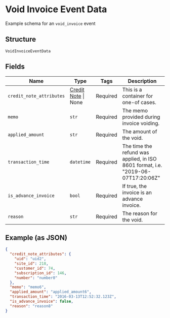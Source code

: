 
# Void Invoice Event Data

Example schema for an `void_invoice` event

## Structure

`VoidInvoiceEventData`

## Fields

| Name | Type | Tags | Description |
|  --- | --- | --- | --- |
| `credit_note_attributes` | [Credit Note](../../doc/models/credit-note.md) \| None | Required | This is a container for one-of cases. |
| `memo` | `str` | Required | The memo provided during invoice voiding. |
| `applied_amount` | `str` | Required | The amount of the void. |
| `transaction_time` | `datetime` | Required | The time the refund was applied, in ISO 8601 format, i.e. "2019-06-07T17:20:06Z" |
| `is_advance_invoice` | `bool` | Required | If true, the invoice is an advance invoice. |
| `reason` | `str` | Required | The reason for the void. |

## Example (as JSON)

```json
{
  "credit_note_attributes": {
    "uid": "uid2",
    "site_id": 218,
    "customer_id": 74,
    "subscription_id": 146,
    "number": "number0"
  },
  "memo": "memo6",
  "applied_amount": "applied_amount6",
  "transaction_time": "2016-03-13T12:52:32.123Z",
  "is_advance_invoice": false,
  "reason": "reason8"
}
```

